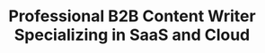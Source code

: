 ---
title: Professional B2B Content Writer Specializing in SaaS and Cloud
description: Hi, I'm Irene, and I craft content that turns complex tech into clear value.
cta_label: "Get in touch →"
cta_link: "mailto:irenemyronova@gmail.com"
photo: "/media/hero__Gemini_my-photo6.png"
---